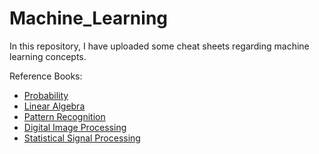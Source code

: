  # Machine_Learning

In this repository, I have uploaded some cheat sheets regarding machine learning concepts.

Reference Books:
- [Probability](link_to_probability_book)
- [Linear Algebra](link_to_linear_algebra_book)
- [Pattern Recognition](link_to_pattern_recognition_book)
- [Digital Image Processing](link_to_digital_image_processing_book)
- [Statistical Signal Processing](link_to_statistical_signal_processing_book)
 

